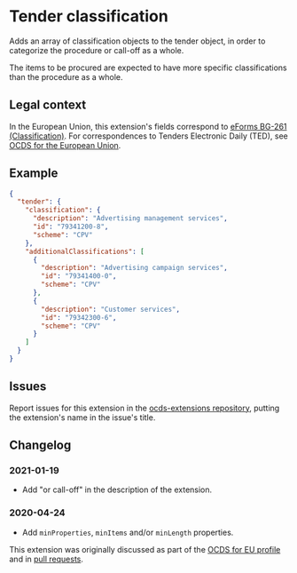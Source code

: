 # Tender classification

Adds an array of classification objects to the tender object, in order to categorize the procedure or call-off as a whole.

The items to be procured are expected to have more specific classifications than the procedure as a whole.

## Legal context

In the European Union, this extension's fields correspond to [eForms BG-261 (Classification)](https://docs.ted.europa.eu/eforms/latest/reference/business-terms/). For correspondences to Tenders Electronic Daily (TED), see [OCDS for the European Union](https://standard.open-contracting.org/profiles/eu/latest/en/).

## Example

```json
{
  "tender": {
    "classification": {
      "description": "Advertising management services",
      "id": "79341200-8",
      "scheme": "CPV"
    },
    "additionalClassifications": [
      {
        "description": "Advertising campaign services",
        "id": "79341400-0",
        "scheme": "CPV"
      },
      {
        "description": "Customer services",
        "id": "79342300-6",
        "scheme": "CPV"
      }
    ]
  }
}
```

## Issues

Report issues for this extension in the [ocds-extensions repository](https://github.com/open-contracting/ocds-extensions/issues), putting the extension's name in the issue's title.

## Changelog

### 2021-01-19

* Add "or call-off" in the description of the extension.

### 2020-04-24

* Add `minProperties`, `minItems` and/or `minLength` properties.

This extension was originally discussed as part of the [OCDS for EU profile](https://github.com/open-contracting-extensions/european-union/issues) and in [pull requests](https://github.com/open-contracting-extensions/ocds_tenderClassification_extension/pulls?q=is%3Apr+is%3Aclosed).

